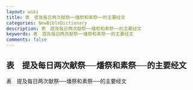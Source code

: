 ```yaml
---
layout: wiki
title: 表　提及每日两次献祭──燔祭和素祭──的主要经文
categories: NewBibleDictionary
description: 表　提及每日两次献祭──燔祭和素祭──的主要经文
keywords: 表　提及每日两次献祭──燔祭和素祭──的主要经文
comments: false
---
```


## 表　提及每日两次献祭──燔祭和素祭──的主要经文



表　提及每日两次献祭──燔祭和素祭──的主要经文






